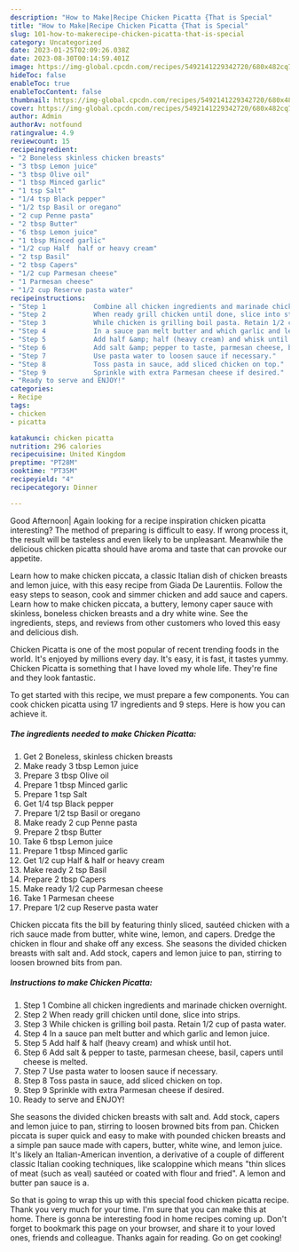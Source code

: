 ```yaml
---
description: "How to Make|Recipe Chicken Picatta {That is Special"
title: "How to Make|Recipe Chicken Picatta {That is Special"
slug: 101-how-to-makerecipe-chicken-picatta-that-is-special
category: Uncategorized
date: 2023-01-25T02:09:26.038Z
date: 2023-08-30T00:14:59.401Z
image: https://img-global.cpcdn.com/recipes/5492141229342720/680x482cq70/chicken-picatta-recipe-main-photo.jpg
hideToc: false
enableToc: true
enableTocContent: false
thumbnail: https://img-global.cpcdn.com/recipes/5492141229342720/680x482cq70/chicken-picatta-recipe-main-photo.jpg
cover: https://img-global.cpcdn.com/recipes/5492141229342720/680x482cq70/chicken-picatta-recipe-main-photo.jpg
author: Admin
authorAv: notfound
ratingvalue: 4.9
reviewcount: 15
recipeingredient:
- "2 Boneless skinless chicken breasts"
- "3 tbsp Lemon juice"
- "3 tbsp Olive oil"
- "1 tbsp Minced garlic"
- "1 tsp Salt"
- "1/4 tsp Black pepper"
- "1/2 tsp Basil or oregano"
- "2 cup Penne pasta"
- "2 tbsp Butter"
- "6 tbsp Lemon juice"
- "1 tbsp Minced garlic"
- "1/2 cup Half  half or heavy cream"
- "2 tsp Basil"
- "2 tbsp Capers"
- "1/2 cup Parmesan cheese"
- "1 Parmesan cheese"
- "1/2 cup Reserve pasta water"
recipeinstructions:
- "Step 1            Combine all chicken ingredients and marinade chicken overnight."
- "Step 2            When ready grill chicken until done, slice into strips."
- "Step 3            While chicken is grilling boil pasta. Retain 1/2 cup of pasta water."
- "Step 4            In a sauce pan melt butter and which garlic and lemon juice."
- "Step 5            Add half &amp; half (heavy cream) and whisk until hot."
- "Step 6            Add salt &amp; pepper to taste, parmesan cheese, basil, capers until cheese is melted."
- "Step 7            Use pasta water to loosen sauce if necessary."
- "Step 8            Toss pasta in sauce, add sliced chicken on top."
- "Step 9            Sprinkle with extra Parmesan cheese if desired."
- "Ready to serve and ENJOY!"
categories:
- Recipe
tags:
- chicken
- picatta

katakunci: chicken picatta 
nutrition: 296 calories
recipecuisine: United Kingdom
preptime: "PT28M"
cooktime: "PT35M"
recipeyield: "4"
recipecategory: Dinner

---
```



Good Afternoon| Again looking for a recipe inspiration chicken picatta interesting? The method of preparing is difficult to easy. If wrong process it, the result will be tasteless and even likely to be unpleasant. Meanwhile the delicious chicken picatta should have aroma and taste that can provoke our appetite.





Learn how to make chicken piccata, a classic Italian dish of chicken breasts and lemon juice, with this easy recipe from Giada De Laurentiis. Follow the easy steps to season, cook and simmer chicken and add sauce and capers. Learn how to make chicken piccata, a buttery, lemony caper sauce with skinless, boneless chicken breasts and a dry white wine. See the ingredients, steps, and reviews from other customers who loved this easy and delicious dish.

Chicken Picatta is one of the most popular of recent trending foods in the world. It's enjoyed by millions every day. It's easy, it is fast, it tastes yummy. Chicken Picatta is something that I have loved my whole life. They're fine and they look fantastic.


To get started with this recipe, we must prepare a few components. You can cook chicken picatta using 17 ingredients and 9 steps. Here is how you can achieve it.

<!--inarticleads1-->

##### The ingredients needed to make Chicken Picatta:

1. Get 2 Boneless, skinless chicken breasts
1. Make ready 3 tbsp Lemon juice
1. Prepare 3 tbsp Olive oil
1. Prepare 1 tbsp Minced garlic
1. Prepare 1 tsp Salt
1. Get 1/4 tsp Black pepper
1. Prepare 1/2 tsp Basil or oregano
1. Make ready 2 cup Penne pasta
1. Prepare 2 tbsp Butter
1. Take 6 tbsp Lemon juice
1. Prepare 1 tbsp Minced garlic
1. Get 1/2 cup Half &amp; half or heavy cream
1. Make ready 2 tsp Basil
1. Prepare 2 tbsp Capers
1. Make ready 1/2 cup Parmesan cheese
1. Take 1 Parmesan cheese
1. Prepare 1/2 cup Reserve pasta water


Chicken piccata fits the bill by featuring thinly sliced, sautéed chicken with a rich sauce made from butter, white wine, lemon, and capers. Dredge the chicken in flour and shake off any excess. She seasons the divided chicken breasts with salt and. Add stock, capers and lemon juice to pan, stirring to loosen browned bits from pan. 

<!--inarticleads2-->

##### Instructions to make Chicken Picatta:

1. Step 1            Combine all chicken ingredients and marinade chicken overnight.
1. Step 2            When ready grill chicken until done, slice into strips.
1. Step 3            While chicken is grilling boil pasta. Retain 1/2 cup of pasta water.
1. Step 4            In a sauce pan melt butter and which garlic and lemon juice.
1. Step 5            Add half &amp; half (heavy cream) and whisk until hot.
1. Step 6            Add salt &amp; pepper to taste, parmesan cheese, basil, capers until cheese is melted.
1. Step 7            Use pasta water to loosen sauce if necessary.
1. Step 8            Toss pasta in sauce, add sliced chicken on top.
1. Step 9            Sprinkle with extra Parmesan cheese if desired.
1. Ready to serve and ENJOY!

She seasons the divided chicken breasts with salt and. Add stock, capers and lemon juice to pan, stirring to loosen browned bits from pan. Chicken piccata is super quick and easy to make with pounded chicken breasts and a simple pan sauce made with capers, butter, white wine, and lemon juice. It&#39;s likely an Italian-American invention, a derivative of a couple of different classic Italian cooking techniques, like scaloppine which means &#34;thin slices of meat (such as veal) sautéed or coated with flour and fried&#34;. A lemon and butter pan sauce is a. 

So that is going to wrap this up with this special food chicken picatta recipe. Thank you very much for your time. I'm sure that you can make this at home. There is gonna be interesting food in home recipes coming up. Don't forget to bookmark this page on your browser, and share it to your loved ones, friends and colleague. Thanks again for reading. Go on get cooking!
